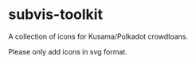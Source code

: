 # subvis-toolkit

A collection of icons for Kusama/Polkadot crowdloans. 

Please only add icons in svg format. 

